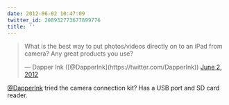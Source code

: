 ```yaml
---
date: 2012-06-02 10:47:09
twitter_id: 208932773677899776
title: ''
---
```


<blockquote class="twitter-tweet"><p lang="en" dir="ltr">What is the best way to put photos/videos directly on to an iPad from camera?  Any great products you use?</p>&mdash; Dapper Ink ([@DapperInk](https://twitter.com/DapperInk)) <a href="https://twitter.com/DapperInk/status/208850869280702464?ref_src=twsrc%5Etfw">June 2, 2012</a></blockquote>
<script async src="https://platform.twitter.com/widgets.js" charset="utf-8"></script>

[@DapperInk](https://twitter.com/DapperInk) tried the camera connection kit? Has a USB port and SD card reader.
